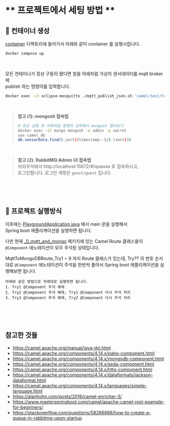 # ** 프로젝트에서 세팅 방법 **

## 🎯 컨테이너 생성

[container](container) 디렉토리에 들어가서 아래와 같이 container 를 실행시킵니다.

```bash
docker compose up
```

<br>

모든 컨테이너가 정상 구동이 됐다면 창을 아래처럼 가상의 센서데이터를 mqtt broker 에<br>
publish 하는 명령어를 입력합니다.

```bash
docker exec -it eclipse-mosquitto ./mqtt_publish_json.sh 'camel/test/topic'
```

<br>

> **참고 (1): mongosh 접속법**<br>
>
> ```bash
> # 정상 실행 후 아래처럼 명령어 입력해서 mongosh 열어보기
> docker exec -it mongo mongosh -u admin -p secret
> use camel_db
> db.sensorData.find().sort({timestamp:-1}).limit(3)
> ```

<br>

>**참고 (2): RabbitMQ Admin UI 접속법**<br>
브라우저에서  http://localhost:15672/#/queues 로 접속하시고,<br>
로그인합니다. 로그인 계정은 `guest/guest` 입니다.<br>

<br><br><br>

## 🎯 프로젝트 실행방식

이후에는 [PlaygroundApplication.java](src/main/java/coding/toast/camelplayground/PlaygroundApplication.java) 에서 main 문을 실행해서<br>
Spring boot 애플리케이션을 실행하면 됩니다.<br>

다만 현재 [_0_mqtt_and_mongo](src/main/java/coding/toast/camelplayground/route/_0_mqtt_and_mongo) 패키지에 있는 Camel Route 클래스들이<br>
`@Component` 애노테이션이 모두 주석된 상태입니다. <br>

MqttToMongoDBRoute_Try1 ~ 9 까지 Route 클래스가 있는데,
Try?? 의 번호 순서대로 `@Component` 애노테이션이 주석을 한번씩 풀어서 Spring boot 애플리케이션을
실행해보면 됩니다.

```
아래와 같은 방법으로 차례대로 실행하면 됩니다.
1. Try1 @Component 주석 해제
2. Try2 @Component 주석 해제, Try1 @Component 다시 주석 처리
3. Try3 @Component 주석 해제, Try2 @Component 다시 주석 처리 
```

<br><br><br>

## 참고한 것들

- https://camel.apache.org/manual/java-dsl.html
- https://camel.apache.org/components/4.14.x/paho-component.html
- https://camel.apache.org/components/4.14.x/mongodb-component.html
- https://camel.apache.org/components/4.14.x/seda-component.html
- https://camel.apache.org/components/4.14.x/http-component.html
- https://camel.apache.org/components/4.14.x/dataformats/jackson-dataformat.html
- https://camel.apache.org/components/4.14.x/languages/simple-language.html
- https://alanhohn.com/posts/2016/camel-enricher-3/
- https://www.masterspringboot.com/camel/apache-camel-rest-example-for-beginners/
- https://stackoverflow.com/questions/58266688/how-to-create-a-queue-in-rabbitmq-upon-startup

